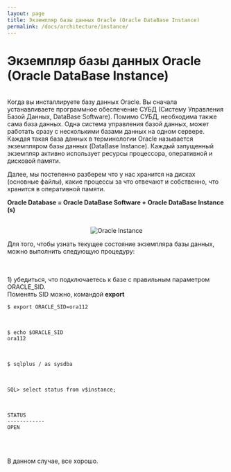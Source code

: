 ```yaml
---
layout: page
title: Экземпляр базы данных Oracle (Oracle DataBase Instance)
permalink: /docs/architecture/instance/
---
```


# Экземпляр базы данных Oracle (Oracle DataBase Instance)


<br/>
Когда вы инсталлируете базу данных Oracle. Вы сначала устанавливаете программное обеспечение СУБД (Систему Управления Базой Данных, DataBase Software). Помимо СУБД, необходима также сама база данных. Одна система управления базой данных, может работать сразу с несколькими базами данных на одном сервере. Каждая такая база данных в терминологии Oracle называется экземпляром базы данных (DataBase Instance). Каждый запущенный экземпляр активно использует ресурсы процессора, оперативной и дисковой памяти.


Далее, мы постепенно разберем что у нас хранится на дисках (основные файлы), какие процессы за что отвечают и собственно, что хранится в оперативной памяти.



<strong>Oracle Database = Oracle DataBase Software + Oracle DataBase Instance (s)</strong>

<br/>

<div align="center">
<img src="http://oracle-dba.ru/images/OracleInstance.jpg" border="0" alt="Oracle Instance"><br/>
</div>



Для того, чтобы узнать текущее состояние экземпляра базы данных,
можно выполнить следующую процедуру:

<br/>
<br/>
1) убедиться, что подключаетесь к базе с правильным параметром ORACLE_SID.<br/>
Поменять SID можно, командой <strong>export</strong>

    $ export ORACLE_SID=ora112

<br/>

    $ echo $ORACLE_SID
    ora112

<br/>

    $ sqlplus / as sysdba

<br/>

    SQL> select status from v$instance;

<br/>

    STATUS
    ------------
    OPEN

<br/><br/>

В данном случае, все хорошо.
